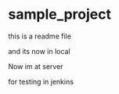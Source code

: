 # sample_project

this is a readme file

and its now in local


Now im at server

for testing in jenkins
